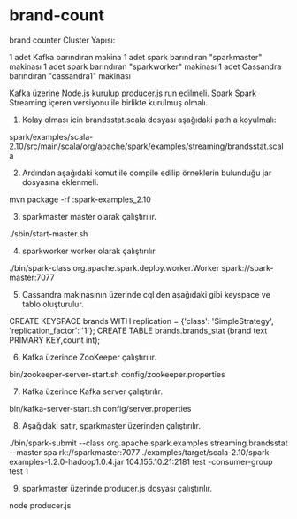 # brand-count
brand counter
Cluster Yapısı:
  
  1 adet Kafka barındıran makina
  1 adet spark barındıran "sparkmaster" makinası
  1 adet spark barındıran "sparkworker" makinası
  1 adet Cassandra barındıran "cassandra1" makinası
  
Kafka üzerine Node.js kurulup producer.js run edilmeli.
Spark Spark Streaming içeren versiyonu ile birlikte kurulmuş olmalı. 

1) Kolay olması icin brandsstat.scala dosyası aşağıdaki path a koyulmalı: 

spark/examples/scala-2.10/src/main/scala/org/apache/spark/examples/streaming/brandsstat.scala

2) Ardından aşağıdaki komut ile compile edilip örneklerin bulunduğu jar dosyasına eklenmeli.

mvn package -rf :spark-examples_2.10

3) sparkmaster master olarak çalıştırılır.

./sbin/start-master.sh

4) sparkworker worker olarak çalıştırılır

./bin/spark-class org.apache.spark.deploy.worker.Worker spark://spark-master:7077

5) Cassandra makinasının üzerinde cql den aşağıdaki gibi keyspace ve tablo oluşturulur.

CREATE KEYSPACE brands WITH replication = {'class': 'SimpleStrategy', 'replication_factor': '1'};
CREATE TABLE brands.brands_stat (brand text PRIMARY KEY,count int);

6) Kafka üzerinde ZooKeeper çalıştırılır.

bin/zookeeper-server-start.sh config/zookeeper.properties

7) Kafka üzerinde Kafka server çalıştırılır.

bin/kafka-server-start.sh config/server.properties

8) Aşağıdaki satır, sparkmaster üzerinden çalıştırılır.

./bin/spark-submit --class org.apache.spark.examples.streaming.brandsstat --master spa
rk://sparkmaster:7077 ./examples/target/scala-2.10/spark-examples-1.2.0-hadoop1.0.4.jar  104.155.10.21:2181 test
-consumer-group test 1

9) sparkmaster üzerinde producer.js dosyası çalıştırılır.

node producer.js


